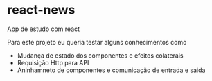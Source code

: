 # react-news
App de estudo com react

Para este projeto eu queria testar alguns conhecimentos como

- Mudança de estado dos componentes e efeitos colaterais
- Requisição Http para API
- Aninhamneto de componentes e comunicação de entrada e saida
